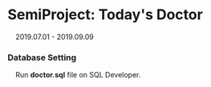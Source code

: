 # SemiProject: Today's Doctor
&nbsp; &nbsp; 2019.07.01 - 2019.09.09

### Database Setting
&nbsp; &nbsp; Run __doctor.sql__ file on SQL Developer.
